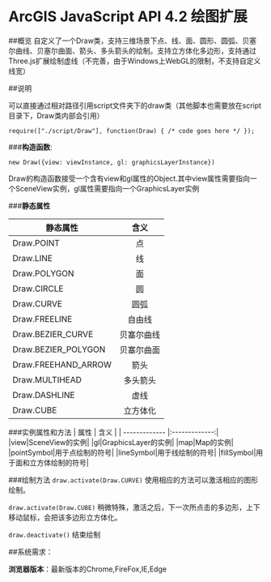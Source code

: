 # ArcGIS JavaScript API 4.2 绘图扩展

##概览
自定义了一个Draw类，支持三维场景下点、线、面、圆形、圆弧、贝塞尔曲线、贝塞尔曲面、箭头、多头箭头的绘制。支持立方体化多边形，支持通过Three.js扩展绘制虚线（不完善，由于Windows上WebGL的限制，不支持自定义线宽）


 
##说明

可以直接通过相对路径引用script文件夹下的draw类（其他脚本也需要放在script目录下，Draw类内部会引用）
```
require(["./script/Draw"], function(Draw) { /* code goes here */ });	
```

###**构造函数**:
```
new Draw({view: viewInstance, gl: graphicsLayerInstance})
```
Draw的构造函数接受一个含有view和gl属性的Object.其中view属性需要指向一个SceneView实例，gl属性需要指向一个GraphicsLayer实例

###**静态属性**

| 静态属性        | 含义           | 
| ------------- |:-------------:| 
| Draw.POINT     | 点 | 
| Draw.LINE     | 线| 
| Draw.POLYGON | 面|  
|            Draw.CIRCLE| 圆|
|            Draw.CURVE|圆弧|
|Draw.FREELINE|自由线|
|Draw.BEZIER_CURVE|贝塞尔曲线|
|Draw.BEZIER_POLYGON|贝塞尔曲面|
|Draw.FREEHAND_ARROW|箭头|
|Draw.MULTIHEAD|多头箭头|
|Draw.DASHLINE|虚线|
|Draw.CUBE|立方体化|
###实例属性和方法
| 属性        | 含义           | 
| ------------- |:-------------:| 
|view|SceneView的实例|
|gl|GraphicsLayer的实例|
|map|Map的实例|
|pointSymbol|用于点绘制的符号|
|lineSymbol|用于线绘制的符号|
|fillSymbol|用于面和立方体绘制的符号|

###绘制方法
`draw.activate(Draw.CURVE)` 使用相应的方法可以激活相应的图形绘制。

`draw.activate(Draw.CUBE)` 稍微特殊，激活之后，下一次所点击的多边形，上下移动鼠标，会把该多边形立方体化。

`draw.deactivate()` 结束绘制

##系统需求：

**浏览器版本**：最新版本的Chrome,FireFox,IE,Edge







